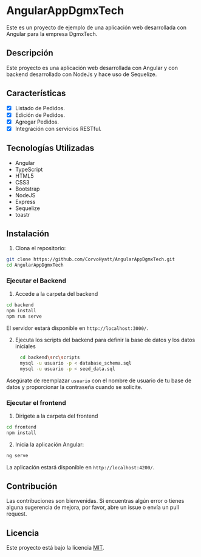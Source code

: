 # AngularAppDgmxTech

Este es un proyecto de ejemplo de una aplicación web desarrollada con Angular para la empresa DgmxTech.

## Descripción

Este proyecto es una aplicación web desarrollada con Angular y con backend desarrollado con NodeJs y hace uso de Sequelize.

## Características

- [x] Listado de Pedidos.
- [x] Edición de Pedidos.
- [x] Agregar Pedidos.
- [x] Integración con servicios RESTful.

## Tecnologías Utilizadas

- Angular
- TypeScript
- HTML5
- CSS3
- Bootstrap
- NodeJS
- Express
- Sequelize
- toastr

## Instalación

1. Clona el repositorio:

```bash
git clone https://github.com/CorvoHyatt/AngularAppDgmxTech.git
cd AngularAppDgmxTech
```
### Ejecutar el Backend

1. Accede a la carpeta del backend
```bash
cd backend
npm install
npm run serve
```
El servidor estará disponible en `http://localhost:3000/`.


2. Ejecuta los scripts del backend para definir la base de datos y los datos iniciales
```bash
     cd backend\src\scripts
     mysql -u usuario -p < database_schema.sql
     mysql -u usuario -p < seed_data.sql
```
Asegúrate de reemplazar `usuario` con el nombre de usuario de tu base de datos y proporcionar la contraseña cuando se solicite.

### Ejecutar el frontend

1. Dirigete a la carpeta del frontend
```bash
cd frontend
npm install
```
2. Inicia la aplicación Angular:

```bash
ng serve
```

La aplicación estará disponible en `http://localhost:4200/`.

## Contribución

Las contribuciones son bienvenidas. Si encuentras algún error o tienes alguna sugerencia de mejora, por favor, abre un issue o envía un pull request.

## Licencia

Este proyecto está bajo la licencia [MIT](LICENSE).
